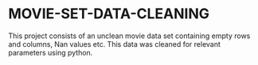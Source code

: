 # MOVIE-SET-DATA-CLEANING
This project consists of an unclean movie data set containing empty rows and columns, Nan values etc. This data was cleaned for relevant parameters using python. 
